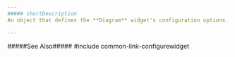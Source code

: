```yaml
---
##### shortDescription
An object that defines the **Diagram** widget's configuration options.

---
```

#####See Also#####
#include common-link-configurewidget